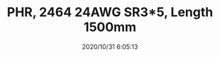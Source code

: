 ﻿---
layout: post 
title: PHR, 2464 24AWG  SR3*5, Length 1500mm
tags: PH DA
categories: wire-harness
overview: PHR, 2464 24AWG  SR:3*5, Length 1500mm
part_number: 7-246424-003
thumb_img: static/202010/466-thumb-20201031140629.jpg
small_img: static/202010/466-20201031140629.jpg
date: 2020/10/31 6:05:13
---




